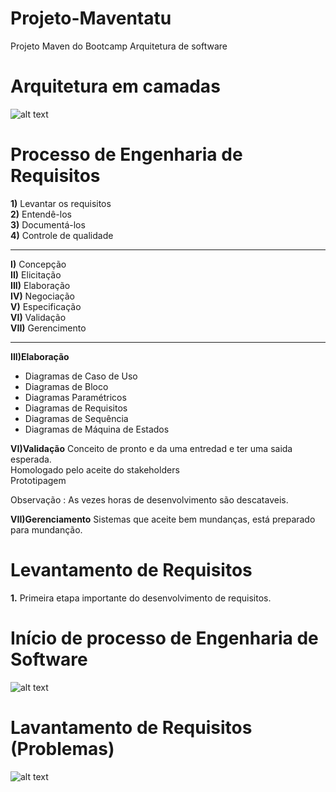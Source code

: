 # Projeto-Maventatu
Projeto Maven  do Bootcamp Arquitetura de software


# Arquitetura em camadas
![alt text](https://i.imgur.com/31JunpZ.png)

# Processo de  Engenharia de Requisitos

**1)** Levantar os requisitos <br/>
**2)** Entendê-los <br/>
**3)** Documentá-los <br/>
**4)** Controle de qualidade <br/>

------------

**I)** Concepção <br/>
**II)** Elicitação <br/>
**III)** Elaboração <br/>
**IV)** Negociação <br/>
**V)** Especificação <br/>
**VI)** Validação <br/>
**VII)** Gerencimento <br/>

--------------
**III)Elaboração** 
- Diagramas de Caso de Uso <br/>
- Diagramas de Bloco <br/>
- Diagramas Paramétricos <br/>
- Diagramas de Requisitos <br/>
- Diagramas de Sequência <br/>
- Diagramas de Máquina de Estados <br/>

**VI)Validação**
Conceito de pronto e da uma entredad e ter uma saida esperada. <br/>
Homologado pelo aceite do stakeholders <br/>
Prototipagem <br/>

Observação : As vezes horas de desenvolvimento são descataveis. <br/>

**VII)Gerenciamento**
Sistemas que aceite bem mundanças, está preparado para mundanção. <br/>

# Levantamento  de Requisitos

**1.** Primeira etapa importante do desenvolvimento de requisitos. <br/>

# Início de processo de Engenharia de Software

![alt text](https://i.imgur.com/EagzPOV.png)

# Lavantamento de Requisitos (Problemas)

![alt text](https://i.imgur.com/IEemMuO.png)